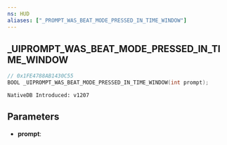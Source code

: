 ```yaml
---
ns: HUD
aliases: ["_PROMPT_WAS_BEAT_MODE_PRESSED_IN_TIME_WINDOW"]
---
```

## _UIPROMPT_WAS_BEAT_MODE_PRESSED_IN_TIME_WINDOW

```c
// 0x1FE4788AB1430C55
BOOL _UIPROMPT_WAS_BEAT_MODE_PRESSED_IN_TIME_WINDOW(int prompt);
```

```
NativeDB Introduced: v1207
```

## Parameters
* **prompt**:
